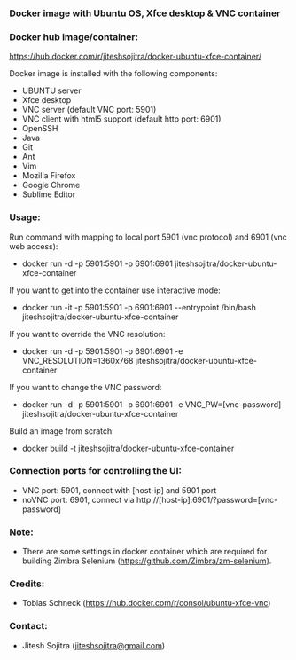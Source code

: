 ### Docker image with Ubuntu OS, Xfce desktop & VNC container

### Docker hub image/container:
https://hub.docker.com/r/jiteshsojitra/docker-ubuntu-xfce-container/

Docker image is installed with the following components:
* UBUNTU server
* Xfce desktop
* VNC server (default VNC port: 5901)
* VNC client with html5 support (default http port: 6901)
* OpenSSH
* Java
* Git
* Ant
* Vim
* Mozilla Firefox
* Google Chrome
* Sublime Editor

### Usage:
Run command with mapping to local port 5901 (vnc protocol) and 6901 (vnc web access):
- docker run -d -p 5901:5901 -p 6901:6901 jiteshsojitra/docker-ubuntu-xfce-container

If you want to get into the container use interactive mode:
- docker run -it -p 5901:5901 -p 6901:6901 --entrypoint /bin/bash jiteshsojitra/docker-ubuntu-xfce-container

If you want to override the VNC resolution:
- docker run -d -p 5901:5901 -p 6901:6901 -e VNC_RESOLUTION=1360x768 jiteshsojitra/docker-ubuntu-xfce-container

If you want to change the VNC password:
- docker run -d -p 5901:5901 -p 6901:6901 -e VNC_PW=[vnc-password] jiteshsojitra/docker-ubuntu-xfce-container

Build an image from scratch:
- docker build -t jiteshsojitra/docker-ubuntu-xfce-container

### Connection ports for controlling the UI:
- VNC port: 5901, connect with [host-ip] and 5901 port
- noVNC port: 6901, connect via http://[host-ip]:6901/?password=[vnc-password]

### Note:
- There are some settings in docker container which are required for building Zimbra Selenium (https://github.com/Zimbra/zm-selenium).

### Credits:
- Tobias Schneck (https://hub.docker.com/r/consol/ubuntu-xfce-vnc)

### Contact:
- Jitesh Sojitra (jiteshsojitra@gmail.com)